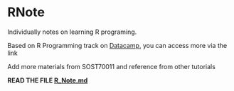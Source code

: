 # RNote

Individually notes on learning R programing.

Based on R Programming track on [Datacamp](https://app.datacamp.com/learn/skill-tracks/r-programming), you can access more via the link

Add more materials from SOST70011 and reference from other tutorials

**READ THE FILE [R_Note.md](https://github.com/KatouMegumii/RNote/blob/master/R_Note.md)**
